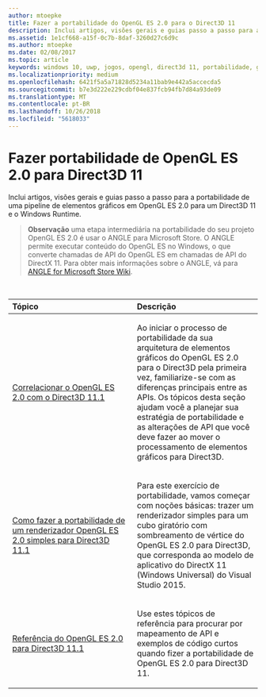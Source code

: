 ```yaml
---
author: mtoepke
title: Fazer a portabilidade do OpenGL ES 2.0 para o Direct3D 11
description: Inclui artigos, visões gerais e guias passo a passo para a portabilidade de uma pipeline de elementos gráficos em OpenGL ES 2.0 para um Direct3D 11 e o Windows Runtime.
ms.assetid: 1e1cf668-a15f-0c7b-8daf-3260d27c6d9c
ms.author: mtoepke
ms.date: 02/08/2017
ms.topic: article
keywords: windows 10, uwp, jogos, opengl, direct3d 11, portabilidade, gráficos
ms.localizationpriority: medium
ms.openlocfilehash: 6421f5a5a71828d5234a11bab9e442a5accecda5
ms.sourcegitcommit: b7e3d222e229cdbf04e837fcb94fb7d84a93de09
ms.translationtype: MT
ms.contentlocale: pt-BR
ms.lasthandoff: 10/26/2018
ms.locfileid: "5618033"
---
```

# <a name="port-from-opengl-es-20-to-direct3d-11"></a>Fazer portabilidade de OpenGL ES 2.0 para Direct3D 11



Inclui artigos, visões gerais e guias passo a passo para a portabilidade de uma pipeline de elementos gráficos em OpenGL ES 2.0 para um Direct3D 11 e o Windows Runtime.

> **Observação**  uma etapa intermediária na portabilidade do seu projeto OpenGL ES 2.0 é usar o ANGLE para Microsoft Store. O ANGLE permite executar conteúdo do OpenGL ES no Windows, o que converte chamadas de API do OpenGL ES em chamadas de API do DirectX 11. Para obter mais informações sobre o ANGLE, vá para [ANGLE for Microsoft Store Wiki](http://go.microsoft.com/fwlink/p/?linkid=618387).

 

<table>
<colgroup>
<col width="50%" />
<col width="50%" />
</colgroup>
<thead>
<tr class="header">
<th align="left">Tópico</th>
<th align="left">Descrição</th>
</tr>
</thead>
<tbody>
<tr class="odd">
<td align="left"><p><a href="map-concepts-and-infrastructure.md">Correlacionar o OpenGL ES 2.0 com o Direct3D 11.1</a></p></td>
<td align="left"><p>Ao iniciar o processo de portabilidade da sua arquitetura de elementos gráficos do OpenGL ES 2.0 para o Direct3D pela primeira vez, familiarize-se com as diferenças principais entre as APIs. Os tópicos desta seção ajudam você a planejar sua estratégia de portabilidade e as alterações de API que você deve fazer ao mover o processamento de elementos gráficos para Direct3D.</p></td>
</tr>
<tr class="even">
<td align="left"><p><a href="port-a-simple-opengl-es-2-0-renderer-to-directx-11-1.md">Como fazer a portabilidade de um renderizador OpenGL ES 2.0 simples para Direct3D 11.1</a></p></td>
<td align="left"><p>Para este exercício de portabilidade, vamos começar com noções básicas: trazer um renderizador simples para um cubo giratório com sombreamento de vértice do OpenGL ES 2.0 para Direct3D, que corresponda ao modelo de aplicativo do DirectX 11 (Windows Universal) do Visual Studio 2015.</p></td>
</tr>
<tr class="odd">
<td align="left"><p><a href="opengl-es-2-0-to-directx-11-1-reference.md">Referência do OpenGL ES 2.0 para Direct3D 11.1</a></p></td>
<td align="left"><p>Use estes tópicos de referência para procurar por mapeamento de API e exemplos de código curtos quando fizer a portabilidade de OpenGL ES 2.0 para Direct3D 11.</p></td>
</tr>
</tbody>
</table>

 

 

 





